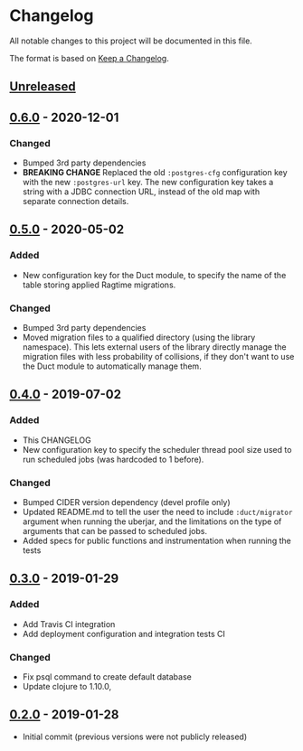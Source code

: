 # Changelog
All notable changes to this project will be documented in this file.

The format is based on [Keep a Changelog](http://keepachangelog.com/en/1.0.0/).

## [Unreleased]

## [0.6.0] - 2020-12-01
### Changed
- Bumped 3rd party dependencies
- **BREAKING CHANGE** Replaced the old `:postgres-cfg` configuration key with the new `:postgres-url` key. The new configuration key takes a string with a JDBC connection URL, instead of the old map with separate connection details.

## [0.5.0] - 2020-05-02
### Added
- New configuration key for the Duct module, to specify the name of the table storing applied Ragtime migrations.

### Changed
- Bumped 3rd party dependencies
- Moved migration files to a qualified directory (using the library namespace). This lets external users of the library directly manage the migration files with less probability of collisions, if they don't want to use the Duct module to automatically manage them.

## [0.4.0] - 2019-07-02
### Added
- This CHANGELOG
- New configuration key to specify the scheduler thread pool size used to run scheduled jobs (was hardcoded to 1 before).

### Changed
- Bumped CIDER version dependency (devel profile only)
- Updated README.md to tell the user the need to include `:duct/migrator` argument when running the uberjar, and the limitations on the type of arguments that can be passed to scheduled jobs.
- Added specs for public functions and instrumentation when running the tests

## [0.3.0] - 2019-01-29
### Added
- Add Travis CI integration
- Add deployment configuration and integration tests CI 

### Changed
- Fix psql command to create default database 
- Update clojure to 1.10.0,

## [0.2.0] - 2019-01-28
- Initial commit (previous versions were not publicly released)

[UNRELEASED]:  https://github.com/magnetcoop/scheduling.twarc/compare/v0.6.0...HEAD
[0.6.0]: https://github.com/magnetcoop/scheduling.twarc/releases/tag/v0.6.0
[0.5.0]: https://github.com/magnetcoop/scheduling.twarc/releases/tag/v0.5.0
[0.4.0]: https://github.com/magnetcoop/scheduling.twarc/releases/tag/v0.4.0
[0.3.0]: https://github.com/magnetcoop/scheduling.twarc/releases/tag/v0.3.0
[0.2.0]: https://github.com/magnetcoop/scheduling.twarc/releases/tag/v0.2.0

